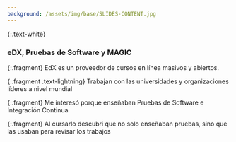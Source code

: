 ```yaml
---
background: /assets/img/base/SLIDES-CONTENT.jpg
---
```


{:.text-white}
### eDX, Pruebas de Software y MAGIC

{:.fragment}
EdX es un proveedor de cursos en línea masivos y abiertos.

{:.fragment .text-lightning}
Trabajan con las universidades y organizaciones líderes a nivel mundial

{:.fragment}
Me interesó porque enseñaban <span class="text-purple">Pruebas de Software e Integración Continua</span>

{:.fragment}
Al cursarlo descubri que no solo enseñaban pruebas, <span class="text-lightning">sino que las usaban para revisar los trabajos</span>


